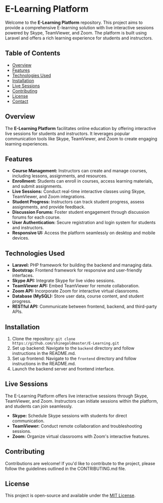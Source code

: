 # E-Learning Platform

Welcome to the **E-Learning Platform** repository. This project aims to provide a comprehensive E-learning solution with live interactive sessions powered by Skype, TeamViewer, and Zoom. The platform is built using Laravel and offers a rich learning experience for students and instructors.

## Table of Contents
- [Overview](#overview)
- [Features](#features)
- [Technologies Used](#technologies-used)
- [Installation](#installation)
- [Live Sessions](#live-sessions)
- [Contributing](#contributing)
- [License](#license)
- [Contact](#contact)

## Overview

The **E-Learning Platform** facilitates online education by offering interactive live sessions for students and instructors. It leverages popular communication tools like Skype, TeamViewer, and Zoom to create engaging learning experiences.

## Features

- **Course Management:** Instructors can create and manage courses, including lessons, assignments, and resources.
- **Enrollment:** Students can enroll in courses, access learning materials, and submit assignments.
- **Live Sessions:** Conduct real-time interactive classes using Skype, TeamViewer, and Zoom integrations.
- **Student Progress:** Instructors can track student progress, assess assignments, and provide feedback.
- **Discussion Forums:** Foster student engagement through discussion forums for each course.
- **User Authentication:** Secure registration and login system for students and instructors.
- **Responsive UI:** Access the platform seamlessly on desktop and mobile devices.

## Technologies Used

- **Laravel:** PHP framework for building the backend and managing data.
- **Bootstrap:** Frontend framework for responsive and user-friendly interfaces.
- **Skype API:** Integrate Skype for live video sessions.
- **TeamViewer API:** Embed TeamViewer for remote collaboration.
- **Zoom API:** Incorporate Zoom for interactive virtual classrooms.
- **Database (MySQL):** Store user data, course content, and student progress.
- **RESTful API:** Communicate between frontend, backend, and third-party APIs.

## Installation

1. Clone the repository: `git clone  https://github.com/shinegoldmaster/E-Learning.git`
2. Set up backend: Navigate to the `backend` directory and follow instructions in the README.md.
3. Set up frontend: Navigate to the `frontend` directory and follow instructions in the README.md.
4. Launch the backend server and frontend interface.

## Live Sessions

The E-Learning Platform offers live interactive sessions through Skype, TeamViewer, and Zoom. Instructors can initiate sessions within the platform, and students can join seamlessly.

- **Skype:** Schedule Skype sessions with students for direct communication.
- **TeamViewer:** Conduct remote collaboration and troubleshooting sessions.
- **Zoom:** Organize virtual classrooms with Zoom's interactive features.

## Contributing

Contributions are welcome! If you'd like to contribute to the project, please follow the guidelines outlined in the CONTRIBUTING.md file.

## License

This project is open-source and available under the [MIT License](LICENSE).
 
